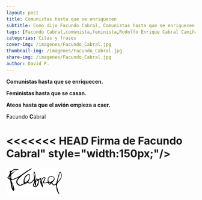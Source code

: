 ```yaml
---
layout: post
title: Comunistas hasta que se enriquecen
subtitle: Como dijo Facundo Cabral, Comunistas hasta que se enriquecen.  Feministas hasta que se casan.  Ateos hasta que el avión empieza a caer.
tags: [Facundo Cabral,comunista,feminista,Rodolfo Enrique Cabral Camiñas,ateos,religion,matrimonio,dinero,riqueza]
categorias: Citas y frases
cover-img: /imagenes/Facundo_Cabral.jpg
thumbnail-img: /imagenes/Facundo_Cabral.jpg
share-img: /imagenes/Facundo_Cabral.jpg
author: David P.
---
```


 **Comunistas hasta que se enriquecen.**  

 **Feministas hasta que se casan.**  

 **Ateos hasta que el avión empieza a caer.**

**F**acundo **C**abral

<<<<<<< HEAD
Firma de Facundo Cabral" style="width:150px;"/>
=======
<img src="/imagenes/Firma_de_Facundo_Cabral.png" alt="Firma de Facundo Cabral" style="width:150px;"/>
